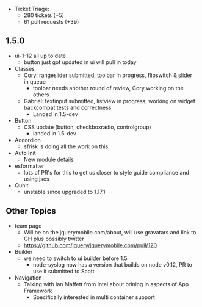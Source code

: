 * Ticket Triage:
  * 280 tickets (+5)
  * 61 pull requests (+39)

## 1.5.0
  * ui-1-12 all up to date
    * button just got updated in ui will pull in today
  * Classes
    * Cory: rangeslider submitted, toolbar in progress, flipswitch & slider in queue
      * toolbar needs another round of review, Cory working on the others
    * Gabriel: textinput submitted, listview in progress, working on widget backcompat tests and correctness
      * Landed in 1.5-dev
  * Button
    * CSS update (button, checkboxradio, controlgroup)
      * landed in 1.5-dev
  * Accordion
    * sfrisk is doing all the work on this.
  * Auto Init
    * New module details
  * esformatter
    * lots of PR's for this to get us closer to style guide compliance and using jscs
  * Qunit
    * unstable since upgraded to 1.17.1

## Other Topics
  * team page
    * Will be on the jquerymobile.com/about, will use gravatars and link to GH plus possibly twitter
    * https://github.com/jquery/jquerymobile.com/pull/120
  * Builder
    * we need to switch to ui builder before 1.5
      * node-syslog now has a version that builds on node v0.12, PR to use it submitted to Scott
  * Navigation
    * Talking with Ian Maffett from Intel about brining in aspects of App Framework
      * Specifically interested in multi container support
